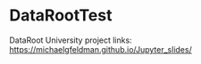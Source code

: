 # DataRootTest
DataRoot University project
links:
https://michaelgfeldman.github.io/Jupyter_slides/
